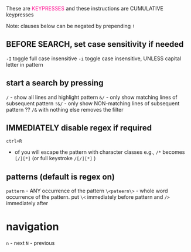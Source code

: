 These are <font color="#FF1493">KEYPRESSES</font> and these instructions are CUMULATIVE keypresses

Note: clauses below can be negated by prepending `!`

## BEFORE SEARCH, set case sensitivity if needed
`-I` toggle full case insensitive
`-i` toggle case insensitive, UNLESS capital letter in pattern

## start a search by pressing
`/` - show all lines and highlight pattern
`&/` - only show matching lines of subsequent pattern
`!&/` - only show NON-matching lines of subsequent pattern
?? `/&` with nothing else removes the filter

## IMMEDIATELY disable regex if required
`ctrl+R`
- of you will escape the pattern with character classes e.g., `/*` becomes `[/][*]` (or full keystroke `/[/][*]` )

## patterns (default is regex on)
`pattern` - ANY occurrence of the pattern
`\<pateern\>` - whole word occurrence of the pattern. put `\<` immediately before pattern and `/>` immediately after

# navigation
`n` - next
`N` - previous